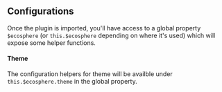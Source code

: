## Configurations

Once the plugin is imported, you'll have access to a global property `$ecosphere` (or `this.$ecosphere` depending on where it's used) which will expose some helper functions.

#### Theme

The configuration helpers for theme will be availble under `this.$ecosphere.theme` in the global property.

